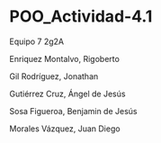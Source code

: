 # POO_Actividad-4.1
Equipo 7   2g2A

Enriquez Montalvo, Rigoberto

Gil Rodríguez, Jonathan

Gutiérrez Cruz, Ángel de Jesús

Sosa Figueroa, Benjamin de Jesús

Morales Vázquez, Juan Diego
